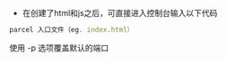 + 在创建了html和js之后，可直接进入控制台输入以下代码
```javascript
parcel 入口文件（eg. index.html）
```
使用 -p <port number> 选项覆盖默认的端口
